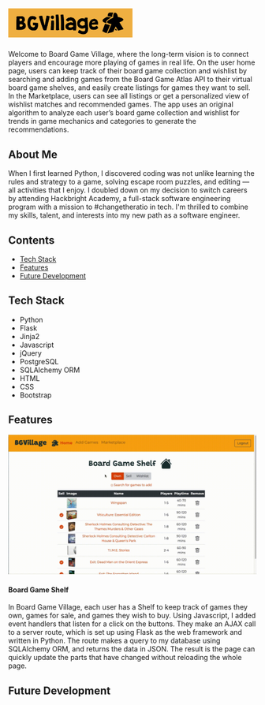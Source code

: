 # <img src="https://github.com/norrismei/bgvillage_marketplace/blob/master/static/img/board_game_village_meeple.jpeg" width="50%" alt="Board Game Village">
Welcome to Board Game Village, where the long-term vision is to connect players and encourage more playing of games in real life. On the user home page, users can keep track of their board game collection and wishlist by searching and adding games from the Board Game Atlas API to their virtual board game shelves, and easily create listings for games they want to sell. In the Marketplace, users can see all listings or get a personalized view of wishlist matches and recommended games. The app uses an original algorithm to analyze each user’s board game collection and wishlist for trends in game mechanics and categories to generate the recommendations.

## About Me
When I first learned Python, I discovered coding was not unlike learning the rules and strategy to a game, solving escape room puzzles, and editing — all activities that I enjoy. I doubled down on my decision to switch careers by attending Hackbright Academy, a full-stack software engineering program with a mission to #changetheratio in tech. I'm thrilled to combine my skills, talent, and interests into my new path as a software engineer.

## Contents
* [Tech Stack](#tech-stack)
* [Features](#features)
* [Future Development](#future)

## <a name="tech-stack"></a>Tech Stack
* Python
* Flask
* Jinja2
* Javascript
* jQuery
* PostgreSQL
* SQLAlchemy ORM
* HTML
* CSS
* Bootstrap

## <a name="features"></a>Features

![alt text](https://github.com/norrismei/bgvillage_marketplace/blob/master/static/img/user_page_toggle.gif "Toggling Board Game Shelf views")

#### Board Game Shelf
In Board Game Village, each user has a Shelf to keep track of games they own, games for sale, and games they wish to buy. Using Javascript, I added event handlers that listen for a click on the buttons. They make an AJAX call to a server route, which is set up using Flask as the web framework and written in Python. The route makes a query to my database using SQLAlchemy ORM, and returns the data in JSON. The result is the page can quickly update the parts that have changed without reloading the whole page.

## <a name="future"></a>Future Development